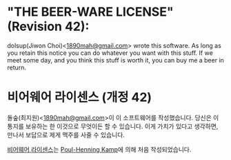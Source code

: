 # "THE BEER-WARE LICENSE" (Revision 42):
dolsup(Jiwon Choi)<<1890mah@gmail.com>> wrote this software. As long as you
retain this notice you can do whatever you want with this stuff. If we meet
some day, and you think this stuff is worth it, you can buy me a beer in return.

# 비어웨어 라이센스 (개정 42)
돌숲(최지원)<<1890mah@gmail.com>>이 이 소프트웨어를 작성했습니다.
당신은 이 통지를 보유하는 한 이것으로 무엇이든 할 수 있습니다.
이게 가치가 있다고 생각하면, 만나서 보답으로 제게 맥주를 사줄 수 있습니다.


[비어웨어 라이센스](http://en.wikipedia.org/wiki/Beerware)는 [Poul-Henning Kamp](http://people.freebsd.org/~phk/)에 의해 처음 작성되었습니다.
